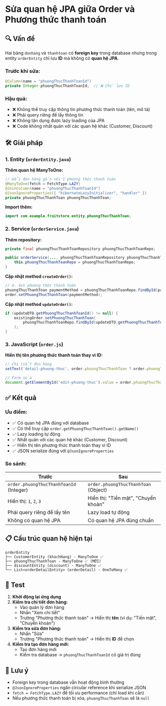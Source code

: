 # Sửa quan hệ JPA giữa Order và Phương thức thanh toán

## 🔍 Vấn đề

Hai bảng `donhang` và `thanhtoan` có **foreign key** trong database nhưng trong entity `orderEntity` chỉ lưu **ID** mà không có **quan hệ JPA**.

### Trước khi sửa:
```java
@Column(name = "phuongThucThanhToanId")
private Integer phuongThucThanhToanId;  // ❌ Chỉ lưu ID
```

### Hậu quả:
- ❌ Không thể truy cập thông tin phương thức thanh toán (tên, mô tả)
- ❌ Phải query riêng để lấy thông tin
- ❌ Không tận dụng được lazy loading của JPA
- ❌ Code không nhất quán với các quan hệ khác (Customer, Discount)

## 🛠️ Giải pháp

### 1. **Entity** (`orderEntity.java`)

**Thêm quan hệ ManyToOne:**
```java
// mỗi đơn hàng gắn với 1 phương thức thanh toán
@ManyToOne(fetch = FetchType.LAZY)
@JoinColumn(name = "phuongThucThanhToanId")
@JsonIgnoreProperties({ "hibernateLazyInitializer", "handler" })
private phuongThucThanhToan phuongThucThanhToan;
```

**Import thêm:**
```java
import com.example.fruitstore.entity.phuongThucThanhToan;
```

### 2. **Service** (`orderService.java`)

**Thêm repository:**
```java
private final phuongThucThanhToanRepository phuongThucThanhToanRepo;

public orderService(..., phuongThucThanhToanRepository phuongThucThanhToanRepo) {
    this.phuongThucThanhToanRepo = phuongThucThanhToanRepo;
}
```

**Cập nhật method `createOrder()`:**
```java
// 4. Set phương thức thanh toán
phuongThucThanhToan paymentMethod = phuongThucThanhToanRepo.findById(paymentMethodId).orElse(null);
order.setPhuongThucThanhToan(paymentMethod);
```

**Cập nhật method `updateOrder()`:**
```java
if (updateDTO.getPhuongThucThanhToanId() != null) {
    existingOrder.setPhuongThucThanhToan(
        phuongThucThanhToanRepo.findById(updateDTO.getPhuongThucThanhToanId()).orElse(null)
    );
}
```

### 3. **JavaScript** (`order.js`)

**Hiển thị tên phương thức thanh toán thay vì ID:**

```javascript
// Chi tiết đơn hàng
setText('detail-phuong-thuc', order.phuongThucThanhToan ? order.phuongThucThanhToan.name : '-');

// Form sửa
document.getElementById('edit-phuong-thuc').value = order.phuongThucThanhToan ? order.phuongThucThanhToan.id : '';
```

## ✅ Kết quả

### Ưu điểm:
- ✅ Có quan hệ JPA đúng với database
- ✅ Có thể truy cập `order.getPhuongThucThanhToan().getName()`
- ✅ Lazy loading tự động
- ✅ Nhất quán với các quan hệ khác (Customer, Discount)
- ✅ Hiển thị tên phương thức thanh toán thay vì ID
- ✅ JSON serialize đúng với `@JsonIgnoreProperties`

### So sánh:

| Trước | Sau |
|-------|-----|
| `order.phuongThucThanhToanId` (Integer) | `order.phuongThucThanhToan` (Object) |
| Hiển thị: `1`, `2`, `3` | Hiển thị: "Tiền mặt", "Chuyển khoản" |
| Phải query riêng để lấy tên | Lazy load tự động |
| Không có quan hệ JPA | Có quan hệ JPA đúng chuẩn |

## 📋 Cấu trúc quan hệ hiện tại

```
orderEntity
├── CustomerEntity (khachHang) - ManyToOne ✅
├── phuongThucThanhToan - ManyToOne ✅ (MỚI)
├── discountEntity (discount) - ManyToOne ✅
└── List<orderDetailEntity> (orderDetail) - OneToMany ✅
```

## 🧪 Test

1. **Khởi động lại ứng dụng**
2. **Kiểm tra chi tiết đơn hàng:**
   - Vào quản lý đơn hàng
   - Nhấn "Xem chi tiết"
   - Trường "Phương thức thanh toán" → Hiển thị **tên** (ví dụ: "Tiền mặt", "Chuyển khoản")
3. **Kiểm tra sửa đơn hàng:**
   - Nhấn "Sửa"
   - Trường "Phương thức thanh toán" → Hiển thị **ID** để chọn
4. **Kiểm tra tạo đơn hàng mới:**
   - Tạo đơn hàng mới
   - Kiểm tra database → `phuongThucThanhToanId` có giá trị đúng

## 📝 Lưu ý

- Foreign key trong database vẫn hoạt động bình thường
- `@JsonIgnoreProperties` ngăn circular reference khi serialize JSON
- `fetch = FetchType.LAZY` để tối ưu performance (chỉ load khi cần)
- Nếu phương thức thanh toán bị xóa, `phuongThucThanhToan` sẽ là `null`


